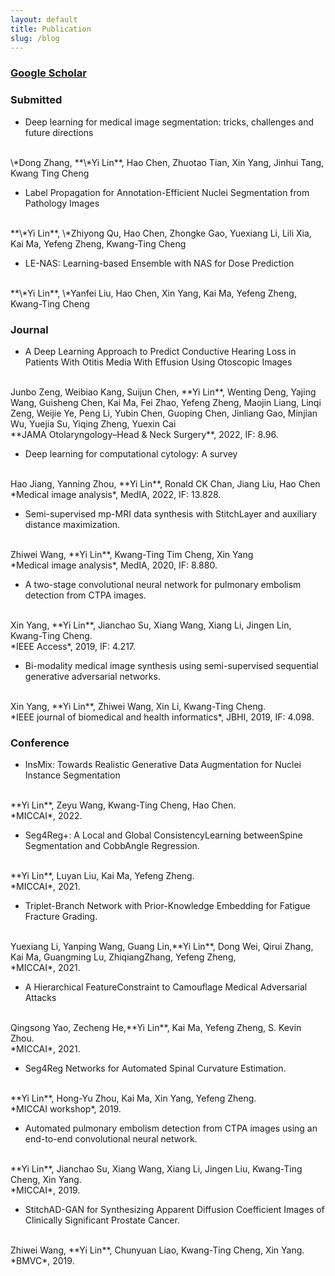 ```yaml
---
layout: default
title: Publication
slug: /blog
---
```


### <a href="https://scholar.google.com/citations?user=JaSNrNEAAAAJ&hl=en">Google Scholar</a>

### Submitted
* Deep learning for medical image segmentation: tricks, challenges and future directions
<br />
\*Dong Zhang, **\*Yi Lin**, Hao Chen, Zhuotao Tian, Xin Yang, Jinhui Tang, Kwang Ting Cheng
<br />

* Label Propagation for Annotation-Efficient Nuclei Segmentation from Pathology Images
<br />
**\*Yi Lin**, \*Zhiyong Qu, Hao Chen, Zhongke Gao, Yuexiang Li, Lili Xia, Kai Ma, Yefeng Zheng, Kwang-Ting Cheng
<br />

* LE-NAS: Learning-based Ensemble with NAS for Dose Prediction
<br />
**\*Yi Lin**, \*Yanfei Liu, Hao Chen, Xin Yang, Kai Ma, Yefeng Zheng, Kwang-Ting Cheng
<br />



### Journal

* A Deep Learning Approach to Predict Conductive Hearing Loss in Patients With Otitis Media With Effusion Using Otoscopic Images
<br />
Junbo Zeng, Weibiao Kang, Suijun Chen, **Yi Lin**, Wenting Deng, Yajing Wang, Guisheng Chen, Kai Ma, Fei Zhao, Yefeng Zheng, Maojin Liang, Linqi Zeng, Weijie Ye, Peng Li, Yubin Chen, Guoping Chen, Jinliang Gao, Minjian Wu, Yuejia Su, Yiqing Zheng, Yuexin Cai
<br />
**JAMA Otolaryngology–Head & Neck Surgery**, 2022, IF: 8.96.

* Deep learning for computational cytology: A survey
<br />
Hao Jiang, Yanning Zhou, **Yi Lin**, Ronald CK Chan, Jiang Liu, Hao Chen
<br />
*Medical image analysis*, MedIA, 2022, IF: 13.828.

* Semi-supervised mp-MRI data synthesis with StitchLayer and auxiliary distance maximization. 
<br />
Zhiwei Wang, **Yi Lin**, Kwang-Ting Tim Cheng, Xin Yang
<br />
*Medical image analysis*, MedIA, 2020, IF: 8.880.
<br />

* A two-stage convolutional neural network for pulmonary embolism detection from CTPA images.
<br />
Xin Yang, **Yi Lin**, Jianchao Su, Xiang Wang, Xiang Li, Jingen Lin, Kwang-Ting Cheng.
<br />
*IEEE Access*, 2019, IF: 4.217.

* Bi-modality medical image synthesis using semi-supervised sequential generative adversarial networks.
<br />
Xin Yang, **Yi Lin**, Zhiwei Wang, Xin Li, Kwang-Ting Cheng.
<br />
*IEEE journal of biomedical and health informatics*, JBHI, 2019, IF: 4.098.

### Conference

* InsMix: Towards Realistic Generative Data Augmentation for Nuclei Instance Segmentation
<br />
**Yi Lin**, Zeyu Wang, Kwang-Ting Cheng, Hao Chen.
<br />
*MICCAI*, 2022.

* Seg4Reg+: A Local and Global ConsistencyLearning betweenSpine Segmentation and CobbAngle Regression.
<br />
**Yi Lin**, Luyan Liu, Kai Ma, Yefeng Zheng.
<br />
*MICCAI*, 2021.

* Triplet-Branch Network with Prior-Knowledge Embedding for Fatigue Fracture Grading.
<br />
Yuexiang Li, Yanping Wang, Guang Lin,**Yi Lin**, Dong Wei, Qirui Zhang, Kai Ma, Guangming Lu, ZhiqiangZhang, Yefeng Zheng,
<br />
*MICCAI*, 2021.

* A Hierarchical FeatureConstraint to Camouflage Medical Adversarial Attacks
<br />
Qingsong Yao, Zecheng He,**Yi Lin**, Kai Ma, Yefeng Zheng, S. Kevin Zhou.
<br />
*MICCAI*, 2021.

* Seg4Reg Networks for Automated Spinal Curvature Estimation.
<br />
**Yi Lin**, Hong-Yu Zhou, Kai Ma, Xin Yang, Yefeng Zheng.
<br />
*MICCAI workshop*, 2019.

* Automated pulmonary embolism detection from CTPA images using an end-to-end convolutional neural network.
<br />
**Yi Lin**, Jianchao Su, Xiang Wang, Xiang Li, Jingen Liu, Kwang-Ting Cheng, Xin Yang.
<br />
*MICCAI*, 2019.

* StitchAD-GAN for Synthesizing Apparent Diffusion Coefficient Images of Clinically Significant Prostate Cancer.
<br />
Zhiwei Wang, **Yi Lin**, Chunyuan Liao, Kwang-Ting Cheng, Xin Yang.
<br />
*BMVC*, 2019.